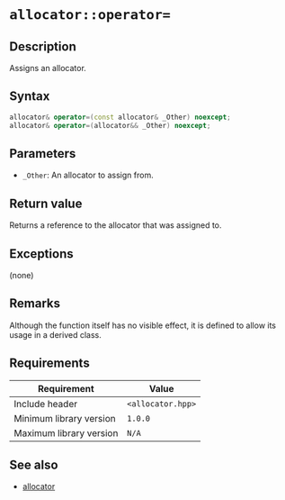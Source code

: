 # `allocator::operator=`

## Description

Assigns an allocator.

## Syntax

```cpp
allocator& operator=(const allocator& _Other) noexcept;
allocator& operator=(allocator&& _Other) noexcept;
```

## Parameters

* `_Other`: An allocator to assign from.

## Return value

Returns a reference to the allocator that was assigned to.

## Exceptions

(none)

## Remarks

Although the function itself has no visible effect, it is defined to allow its usage in a derived class.

## Requirements

| Requirement             | Value             |
|-------------------------|-------------------|
| Include header          | `<allocator.hpp>` |
| Minimum library version | `1.0.0`           |
| Maximum library version | `N/A`             |

## See also

- [allocator](allocator.md)